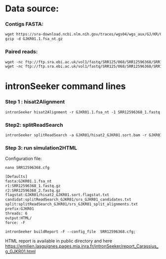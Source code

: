 Data source:
============

### Contigs FASTA: 

```diff
wget https://sra-download.ncbi.nlm.nih.gov/traces/wgs04/wgs_aux/GJ/KR/GJKR01/GJKR01.1.fsa_nt.gz
gzip -d GJKR01.1.fsa_nt.gz
```

### Paired reads:


```diff
wget -nc ftp://ftp.sra.ebi.ac.uk/vol1/fastq/SRR125/068/SRR12596368/SRR12596368_2.fastq.gz
wget -nc ftp://ftp.sra.ebi.ac.uk/vol1/fastq/SRR125/068/SRR12596368/SRR12596368_1.fastq.gz

```

intronSeeker command lines
============================

### Step 1 : hisat2Alignment

```diff
intronSeeker hisat2Alignment -r GJKR01.1.fsa_nt -1 SRR12596368_1.fastq.gz -2 SRR12596368_2.fastq.gz --prefix GJKR01 -o GJKR01 -t 12
```

### Step2: splitReadSearch

```diff
intronSeeker splitReadSearch -a GJKR01/hisat2_GJKR01.sort.bam -r GJKR01.1.fsa_nt --prefix GJKR01 --output splitReadSearch_GJKR01
```

### Step 3: run simulation2HTML

Configuration file:

```diff
nano SRR12596368.cfg
```

```diff
[Defaults]
fasta:GJKR01.1.fsa_nt
r1:SRR12596368_1.fastq.gz
r2:SRR12596368_2.fastq.gz
flagstat:GJKR01/hisat2_GJKR01.sort.flagstat.txt
candidat:splitReadSearch_GJKR01/srs_GJKR01_candidates.txt
split:splitReadSearch_GJKR01/srs_GJKR01_split_alignments.txt
prefix:GJKR01
threads: 6                
output:HTML/
force: -F
```


```diff
intronSeeker buildReport -F --config_file  SRR12596368.cfg;

```

HTML report is available in public directory and here https://emilien.lasguignes.pages.mia.inra.fr/intronSeeker/report_Carassius_g_GJKR01.html
